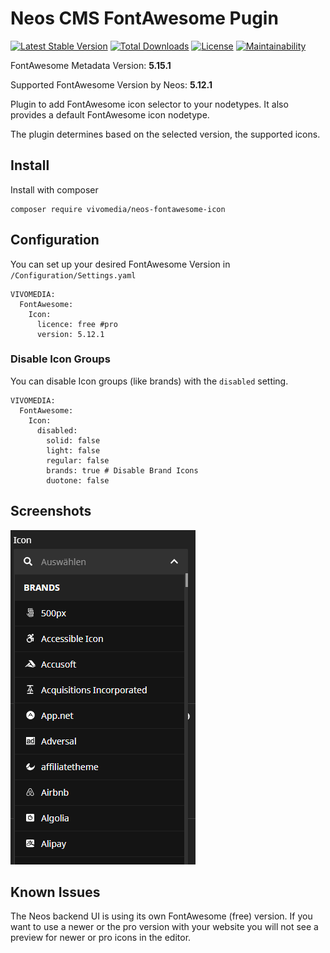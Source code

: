 # Neos CMS FontAwesome Pugin

[![Latest Stable Version](https://poser.pugx.org/vivomedia/neos-fontawesome-icon/v/stable)](https://packagist.org/packages/vivomedia/neos-fontawesome-icon)
[![Total Downloads](https://poser.pugx.org/vivomedia/neos-fontawesome-icon/downloads)](https://packagist.org/packages/vivomedia/neos-fontawesome-icon)
[![License](https://poser.pugx.org/vivomedia/neos-fontawesome-icon/license)](https://packagist.org/packages/vivomedia/neos-fontawesome-icon)
[![Maintainability](https://api.codeclimate.com/v1/badges/86bbd4bb9f4ebfe34241/maintainability)](https://codeclimate.com/github/VIVOMEDIA/neos-fontawesome-icon/maintainability)

FontAwesome Metadata Version: **5.15.1**

Supported FontAwesome Version by Neos: **5.12.1**

Plugin to add FontAwesome icon selector to your nodetypes. It also provides a default FontAwesome icon nodetype.

The plugin determines based on the selected version, the supported icons. 

## Install

Install with composer

```
composer require vivomedia/neos-fontawesome-icon 
```

## Configuration

You can set up your desired FontAwesome Version in `/Configuration/Settings.yaml`

```
VIVOMEDIA:
  FontAwesome:
    Icon:
      licence: free #pro
      version: 5.12.1
``` 

### Disable Icon Groups
You can disable Icon groups (like brands) with the `disabled` setting. 
```
VIVOMEDIA:
  FontAwesome:
    Icon:
      disabled:
        solid: false
        light: false
        regular: false
        brands: true # Disable Brand Icons
        duotone: false
```

## Screenshots
![Screenshot](Documentation/Screenshot.png)

## Known Issues
The Neos backend UI is using its own FontAwesome (free) version. If you want to use a newer or the pro version with your website you will not see a preview for newer or pro icons in the editor.  
